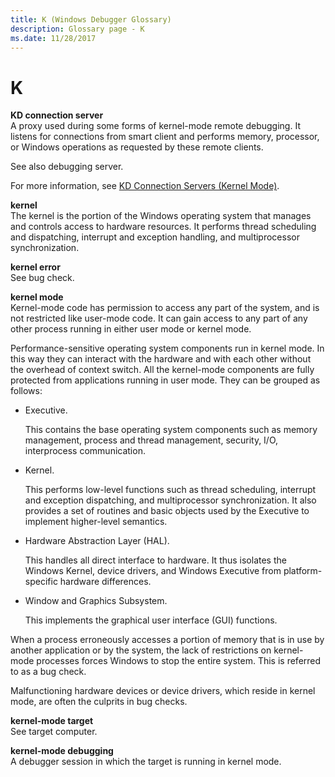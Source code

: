 ```yaml
---
title: K (Windows Debugger Glossary)
description: Glossary page - K
ms.date: 11/28/2017
---
```


# K


<span id="kd_connection_server"></span><span id="KD_CONNECTION_SERVER"></span>**KD connection server**  
A proxy used during some forms of kernel-mode remote debugging. It listens for connections from smart client and performs memory, processor, or Windows operations as requested by these remote clients.

See also debugging server.

For more information, see [KD Connection Servers (Kernel Mode)](kd-connection-servers--kernel-mode-.md).

<span id="kernel"></span><span id="KERNEL"></span>**kernel**  
The kernel is the portion of the Windows operating system that manages and controls access to hardware resources. It performs thread scheduling and dispatching, interrupt and exception handling, and multiprocessor synchronization.

<span id="kernel_error"></span><span id="KERNEL_ERROR"></span>**kernel error**  
See bug check.

<span id="kernel_mode"></span><span id="KERNEL_MODE"></span>**kernel mode**  
Kernel-mode code has permission to access any part of the system, and is not restricted like user-mode code. It can gain access to any part of any other process running in either user mode or kernel mode.

Performance-sensitive operating system components run in kernel mode. In this way they can interact with the hardware and with each other without the overhead of context switch. All the kernel-mode components are fully protected from applications running in user mode. They can be grouped as follows:

-   Executive.

    This contains the base operating system components such as memory management, process and thread management, security, I/O, interprocess communication.

-   Kernel.

    This performs low-level functions such as thread scheduling, interrupt and exception dispatching, and multiprocessor synchronization. It also provides a set of routines and basic objects used by the Executive to implement higher-level semantics.

-   Hardware Abstraction Layer (HAL).

    This handles all direct interface to hardware. It thus isolates the Windows Kernel, device drivers, and Windows Executive from platform-specific hardware differences.

-   Window and Graphics Subsystem.

    This implements the graphical user interface (GUI) functions.

When a process erroneously accesses a portion of memory that is in use by another application or by the system, the lack of restrictions on kernel-mode processes forces Windows to stop the entire system. This is referred to as a bug check.

Malfunctioning hardware devices or device drivers, which reside in kernel mode, are often the culprits in bug checks.

<span id="kernel_mode_target"></span><span id="KERNEL_MODE_TARGET"></span>**kernel-mode target**  
See target computer.

<span id="kernel_mode_debugging"></span><span id="KERNEL_MODE_DEBUGGING"></span>**kernel-mode debugging**  
A debugger session in which the target is running in kernel mode.

 

 